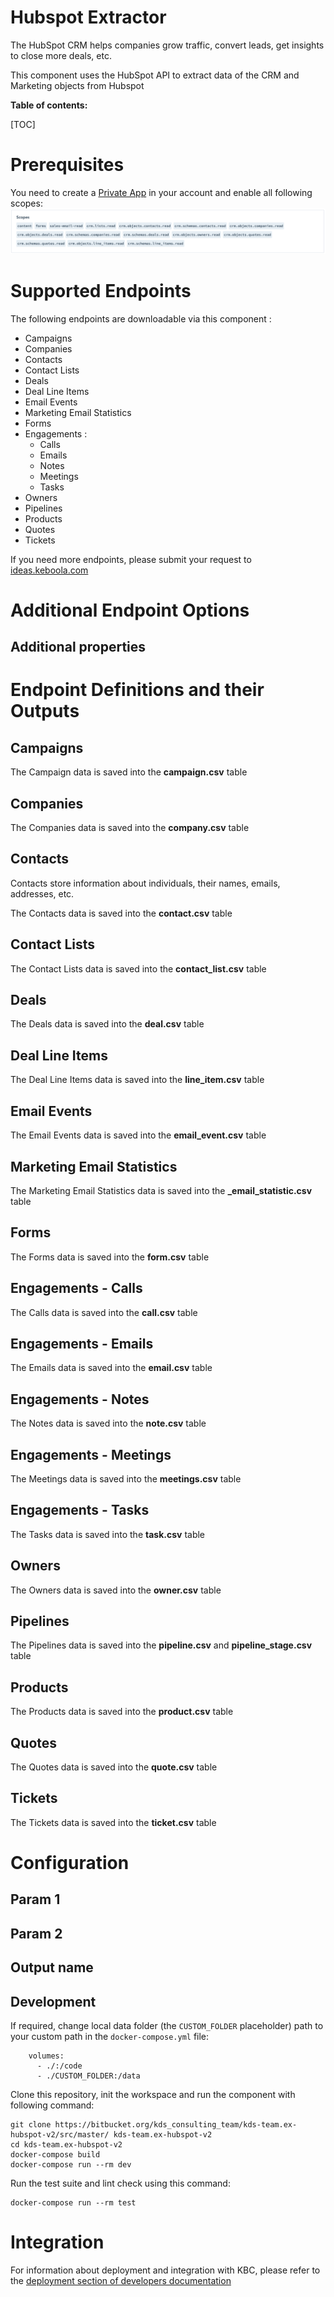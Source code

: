 Hubspot Extractor
=============

The HubSpot CRM helps companies grow traffic, convert leads, get insights to close more deals, etc.

This component uses the HubSpot API to extract data of the CRM and Marketing objects from Hubspot

**Table of contents:**

[TOC]

Prerequisites
=============
You need to create a [Private App](https://developers.hubspot.com/docs/api/migrate-an-api-key-integration-to-a-private-app) 
in your account and enable all following scopes:
![scopes](docs/imgs/scopes.png)

Supported Endpoints
===================

The following endpoints are downloadable via this component :

* Campaigns
* Companies
* Contacts
* Contact Lists
* Deals
* Deal Line Items
* Email Events
* Marketing Email Statistics
* Forms
* Engagements : 
  * Calls
  * Emails
  * Notes
  * Meetings
  * Tasks
* Owners
* Pipelines
* Products
* Quotes
* Tickets

If you need more endpoints, please submit your request to
[ideas.keboola.com](https://ideas.keboola.com/)

Additional Endpoint Options
===================

## Additional properties

Endpoint Definitions and their Outputs
======

## Campaigns

The Campaign data is saved into the **campaign.csv** table

## Companies

The Companies data is saved into the **company.csv** table

## Contacts

Contacts store information about individuals, their names, emails, addresses, etc.

The Contacts data is saved into the **contact.csv** table

## Contact Lists

The Contact Lists data is saved into the **contact_list.csv** table

## Deals

The Deals data is saved into the **deal.csv** table

## Deal Line Items

The Deal Line Items data is saved into the **line_item.csv** table

## Email Events

The Email Events data is saved into the **email_event.csv** table

## Marketing Email Statistics

The Marketing Email Statistics data is saved into the **_email_statistic.csv** table

## Forms

The Forms data is saved into the **form.csv** table

## Engagements - Calls

The Calls data is saved into the **call.csv** table

## Engagements - Emails

The Emails data is saved into the **email.csv** table

## Engagements - Notes

The Notes data is saved into the **note.csv** table

## Engagements - Meetings

The Meetings data is saved into the **meetings.csv** table

## Engagements - Tasks

The Tasks data is saved into the **task.csv** table

## Owners

The Owners data is saved into the **owner.csv** table

## Pipelines

The Pipelines data is saved into the **pipeline.csv** and **pipeline_stage.csv** table

## Products

The Products data is saved into the **product.csv** table

## Quotes

The Quotes data is saved into the **quote.csv** table

## Tickets

The Tickets data is saved into the **ticket.csv** table


Configuration
=============

Param 1
-------

Param 2
-------

## Output name

Development
-----------

If required, change local data folder (the `CUSTOM_FOLDER` placeholder) path to
your custom path in the `docker-compose.yml` file:

~~~~~~~~~~~~~~~~~~~~~~~~~~~~~~~~~~~~~~~~~~~~~~~~~~~~~~~~~~~~~~~~~~~~~~~~~~~~~~~~
    volumes:
      - ./:/code
      - ./CUSTOM_FOLDER:/data
~~~~~~~~~~~~~~~~~~~~~~~~~~~~~~~~~~~~~~~~~~~~~~~~~~~~~~~~~~~~~~~~~~~~~~~~~~~~~~~~

Clone this repository, init the workspace and run the component with following
command:

~~~~~~~~~~~~~~~~~~~~~~~~~~~~~~~~~~~~~~~~~~~~~~~~~~~~~~~~~~~~~~~~~~~~~~~~~~~~~~~~
git clone https://bitbucket.org/kds_consulting_team/kds-team.ex-hubspot-v2/src/master/ kds-team.ex-hubspot-v2
cd kds-team.ex-hubspot-v2
docker-compose build
docker-compose run --rm dev
~~~~~~~~~~~~~~~~~~~~~~~~~~~~~~~~~~~~~~~~~~~~~~~~~~~~~~~~~~~~~~~~~~~~~~~~~~~~~~~~

Run the test suite and lint check using this command:

~~~~~~~~~~~~~~~~~~~~~~~~~~~~~~~~~~~~~~~~~~~~~~~~~~~~~~~~~~~~~~~~~~~~~~~~~~~~~~~~
docker-compose run --rm test
~~~~~~~~~~~~~~~~~~~~~~~~~~~~~~~~~~~~~~~~~~~~~~~~~~~~~~~~~~~~~~~~~~~~~~~~~~~~~~~~

Integration
===========

For information about deployment and integration with KBC, please refer to the
[deployment section of developers
documentation](https://developers.keboola.com/extend/component/deployment/)
